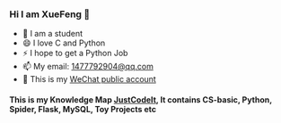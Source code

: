 ### Hi I am XueFeng 👋
- 🔭 I am a student
- 😄 I love C and Python
- ⚡ I hope to get a Python Job
- 📫 My email: 1477792904@qq.com
- 🤔 This is my [WeChat public account](https://mp.weixin.qq.com/mp/homepage?__biz=Mzg5ODYxMTg0NA==&hid=1&sn=a17f28de8b7df5f0a72a6337d785913b&scene=18)

#### This is my Knowledge Map [JustCodeIt](https://github.com/Lns-XueFeng/JustCodeIt), It contains CS-basic, Python, Spider, Flask, MySQL, Toy Projects etc

<!--
**Lns-XueFeng/Lns-XueFeng** is a ✨ _special_ ✨ repository because its `README.md` (this file) appears on your GitHub profile.

Here are some ideas to get you started:

- 🔭 I’m currently working on ...
- 🌱 I’m currently learning ...
- 👯 I’m looking to collaborate on ...
- 🤔 I’m looking for help with ...
- 💬 Ask me about ...
- 📫 How to reach me: ...
- 😄 Pronouns: ...
- ⚡ Fun fact: ...
-->
